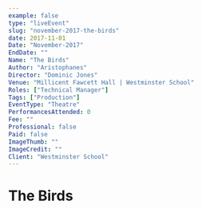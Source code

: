 ```yaml
---
example: false
type: "liveEvent"
slug: "november-2017-the-birds"
date: 2017-11-01
Date: "November-2017"
EndDate: ""
Name: "The Birds"
Author: "Aristophanes"
Director: "Dominic Jones"
Venue: "Millicent Fawcett Hall | Westminster School"
Roles: ["Technical Manager"]
Tags: ["Production"]
EventType: "Theatre"
PerformancesAttended: 0
Fee: ""
Professional: false
Paid: false
ImageThumb: ""
ImageCredit: ""
Client: "Westminster School"
---
```


# The Birds

